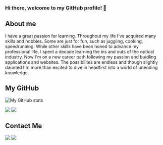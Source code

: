 ### Hi there, welcome to my GitHub profile! 👋

## About me
  I have a great passion for learning. Throughout my life I've acquired many skills and hobbies. Some are just for fun, such as juggling, cooking, speedrunning. While other skills have been honed to advance my professional life. I spent a decade learning the ins and outs of the optical industry. Now I'm on a new career path following my passion and buidling applications and websites. The possibilites are endless and though slightly daunted I'm more than excited to dive in headfirst into a world of unending knowledge.
  
## My GitHub
![My GitHub stats](https://github-readme-stats.vercel.app/api?username=arankin7&show_icons=true&theme=dark)

<img src="https://github-readme-streak-stats.herokuapp.com/?user=arankin7&theme=dark"/>

<img src="https://github-readme-stats.vercel.app/api/top-langs?username=arankin7&theme=dark"/>

## Contact Me

<a href="https://www.linkedin.com/in/arankin789/" target="_blank"><img src="https://img.shields.io/badge/LinkedIn-0077B5?style=for-the-badge&logo=linkedin&logoColor=white" /></a>
<a href="mailto:arankin789@gmail.com" target="_blank"><img src="https://img.shields.io/badge/Gmail-D14836?style=for-the-badge&logo=gmail&logoColor=white" /> </a>

